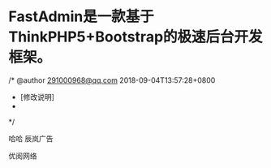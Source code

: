 FastAdmin是一款基于ThinkPHP5+Bootstrap的极速后台开发框架。
===============

/* @author 291000968@qq.com 2018-09-04T13:57:28+0800
 * [修改说明]
 * 
 */
 
 
 
 
 哈哈  辰岚广告 

 优阅网络